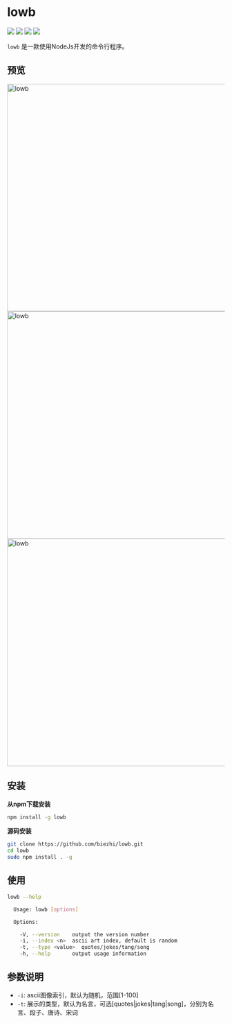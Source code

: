 # lowb

![](https://img.shields.io/npm/v/lowb.svg?style=flat)
![](https://img.shields.io/badge/language-nodejs-orange.svg)
![](https://img.shields.io/badge/license-MIT-000000.svg)
[![](https://img.shields.io/badge/zhihu-@王爵nice-blue.svg)](https://www.zhihu.com/people/biezhi)

`lowb` 是一款使用NodeJs开发的命令行程序。

## 预览

<img src="https://i.loli.net/2017/08/11/598d80757c6fe.png" title="lowb" width="842" height="525"/>

<img src="https://i.loli.net/2017/08/11/598d80757ffbc.png" title="lowb" width="842" height="525"/>

<img src="https://i.loli.net/2017/08/11/598d807581af9.png" title="lowb" width="842" height="525"/>

## 安装

**从npm下载安装**

```bash
npm install -g lowb
```

**源码安装**

```bash
git clone https://github.com/biezhi/lowb.git
cd lowb
sudo npm install . -g
```

## 使用

```bash
lowb --help

  Usage: lowb [options]

  Options:

    -V, --version    output the version number
    -i, --index <n>  ascii art index, default is random
    -t, --type <value>  quotes/jokes/tang/song
    -h, --help       output usage information
```

## 参数说明

- `-i`: ascii图像索引，默认为随机，范围[1-100]
- `-t`: 展示的类型，默认为名言，可选[quotes|jokes|tang|song]，分别为名言、段子、唐诗、宋词